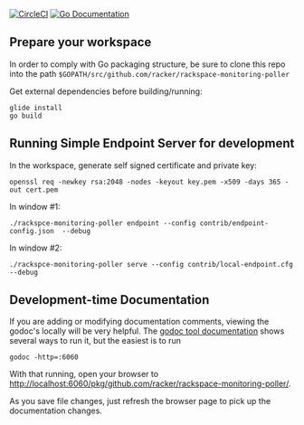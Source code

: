 [![CircleCI](https://circleci.com/gh/racker/rackspace-monitoring-poller.svg?style=svg)](https://circleci.com/gh/racker/rackspace-monitoring-poller)
[![Go Documentation](https://godoc.org/github.com/racker/rackerspace-monitoring-poller?status.svg)](https://godoc.org/github.com/racker/rackspace-monitoring-poller)

## Prepare your workspace

In order to comply with Go packaging structure, be sure to clone this repo 
into the path `$GOPATH/src/github.com/racker/rackspace-monitoring-poller`

Get external dependencies before building/running:

```
glide install
go build
```

## Running Simple Endpoint Server for development

In the workspace, generate self signed certificate and private key:
 
```
openssl req -newkey rsa:2048 -nodes -keyout key.pem -x509 -days 365 -out cert.pem
```

In window #1:

    ./rackspce-monitoring-poller endpoint --config contrib/endpoint-config.json  --debug
    
In window #2:

    ./rackspce-monitoring-poller serve --config contrib/local-endpoint.cfg  --debug
    
## Development-time Documentation

If you are adding or modifying documentation comments, viewing the godoc's locally will be very helpful. 
The [godoc tool documentation](https://godoc.org/golang.org/x/tools/cmd/godoc) shows several ways to
run it, but the easiest is to run

    godoc -http=:6060
    
With that running, open your browser to [http://localhost:6060/pkg/github.com/racker/rackspace-monitoring-poller/]().

As you save file changes, just refresh the browser page to pick up the documentation changes.

